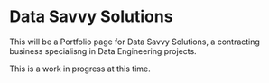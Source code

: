 # Data Savvy Solutions

This will be a Portfolio page for Data Savvy Solutions, a contracting business specialisng in Data Engineering projects.

This is a work in progress at this time.
